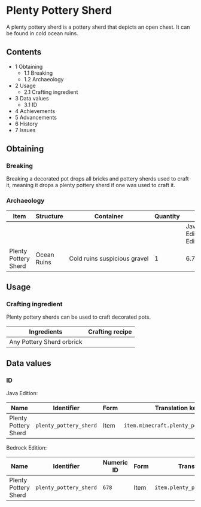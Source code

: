 # Plenty Pottery Sherd
A plenty pottery sherd is a pottery sherd that depicts an open chest. It can be found in cold ocean ruins.

## Contents
- 1 Obtaining
	- 1.1 Breaking
	- 1.2 Archaeology
- 2 Usage
	- 2.1 Crafting ingredient
- 3 Data values
	- 3.1 ID
- 4 Achievements
- 5 Advancements
- 6 History
- 7 Issues

## Obtaining
### Breaking
Breaking a decorated pot drops all bricks and pottery sherds used to craft it, meaning it drops a plenty pottery sherd if one was used to craft it.

### Archaeology
| Item                 | Structure   | Container                    | Quantity | Chance                         |
|----------------------|-------------|------------------------------|----------|--------------------------------|
|                      |             |                              |          | Java EditionandBedrock Edition |
| Plenty Pottery Sherd | Ocean Ruins | Cold ruins suspicious gravel | 1        | 6.7%                           |

## Usage
### Crafting ingredient
Plenty pottery sherds can be used to craft decorated pots.

| Ingredients               | Crafting recipe |
|---------------------------|-----------------|
| Any Pottery Sherd orbrick |                 |

## Data values
### ID
Java Edition:

| Name                 | Identifier             | Form | Translation key                       |
|----------------------|------------------------|------|---------------------------------------|
| Plenty Pottery Sherd | `plenty_pottery_sherd` | Item | `item.minecraft.plenty_pottery_sherd` |

Bedrock Edition:

| Name                 | Identifier             | Numeric ID | Form | Translation key                  |
|----------------------|------------------------|------------|------|----------------------------------|
| Plenty Pottery Sherd | `plenty_pottery_sherd` | `678`      | Item | `item.plenty_pottery_sherd.name` |

